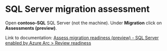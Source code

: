 # SQL Server migration assessment

Open **contoso-SQL** SQL Server (not the machine). Under **Migration** click on **Assessments (preview)**.

Link to documentation: [Assess migration readiness (preview) - SQL Server enabled by Azure Arc > Review readiness](https://learn.microsoft.com/sql/sql-server/azure-arc/migration-assessment?view=sql-server-ver16#review-readiness)